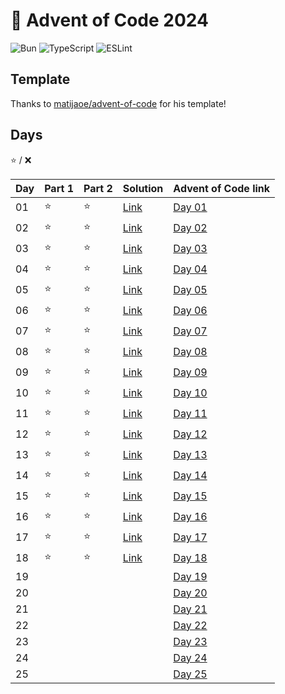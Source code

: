 # 🎄 Advent of Code 2024

![Bun](https://img.shields.io/badge/Bun-%23000000.svg?style=for-the-badge&logo=bun&logoColor=white) ![TypeScript](https://img.shields.io/badge/typescript-%23007ACC.svg?style=for-the-badge&logo=typescript&logoColor=white)
![ESLint](https://img.shields.io/badge/ESLint-4B3263?style=for-the-badge&logo=eslint&logoColor=white)

## Template

Thanks to [matijaoe/advent-of-code](https://github.com/matijaoe/advent-of-code-2023) for his template!

## Days
⭐ / ❌

| Day | Part 1 | Part 2 | Solution                      | Advent of Code link                            |
| --- | ------ | ------ | ----------------------------- | ---------------------------------------------- |
| 01  |   ⭐   |   ⭐  | [Link](./src/day-01/index.ts) | [Day 01](https://adventofcode.com/2024/day/1)  |
| 02  |   ⭐   |   ⭐  | [Link](./src/day-02/index.ts) | [Day 02](https://adventofcode.com/2024/day/2)  |
| 03  |   ⭐   |   ⭐  | [Link](./src/day-03/index.ts) | [Day 03](https://adventofcode.com/2024/day/3)  |
| 04  |   ⭐   |   ⭐  | [Link](./src/day-04/index.ts) | [Day 04](https://adventofcode.com/2024/day/4)  |
| 05  |   ⭐   |   ⭐  | [Link](./src/day-05/index.ts) | [Day 05](https://adventofcode.com/2024/day/5)  |
| 06  |   ⭐   |   ⭐  | [Link](./src/day-06/index.ts) | [Day 06](https://adventofcode.com/2024/day/6)  |
| 07  |   ⭐   |   ⭐  | [Link](./src/day-07/index.ts) | [Day 07](https://adventofcode.com/2024/day/7)  |
| 08  |   ⭐   |   ⭐  | [Link](./src/day-08/index.ts) | [Day 08](https://adventofcode.com/2024/day/8)  |
| 09  |   ⭐   |   ⭐  | [Link](./src/day-09/index.ts) | [Day 09](https://adventofcode.com/2024/day/9)  |
| 10  |   ⭐   |   ⭐  | [Link](./src/day-10/index.ts) | [Day 10](https://adventofcode.com/2024/day/10) |
| 11  |   ⭐   |   ⭐  | [Link](./src/day-11/index.ts) | [Day 11](https://adventofcode.com/2024/day/11) |
| 12  |   ⭐   |   ⭐  | [Link](./src/day-12/index.ts) | [Day 12](https://adventofcode.com/2024/day/12) |
| 13  |   ⭐   |   ⭐  | [Link](./src/day-13/index.ts) | [Day 13](https://adventofcode.com/2024/day/13) |
| 14  |   ⭐   |   ⭐  | [Link](./src/day-14/index.ts) | [Day 14](https://adventofcode.com/2024/day/14) |
| 15  |   ⭐   |   ⭐  | [Link](./src/day-15/index.ts) | [Day 15](https://adventofcode.com/2024/day/15) |
| 16  |   ⭐   |   ⭐  | [Link](./src/day-16/index.ts) | [Day 16](https://adventofcode.com/2024/day/16) |
| 17  |   ⭐   |   ⭐  | [Link](./src/day-17/index.ts) | [Day 17](https://adventofcode.com/2024/day/17) |
| 18  |   ⭐   |   ⭐  | [Link](./src/day-18/index.ts) | [Day 18](https://adventofcode.com/2024/day/18) |
| 19  |        |        |                               | [Day 19](https://adventofcode.com/2024/day/19) |
| 20  |        |        |                               | [Day 20](https://adventofcode.com/2024/day/20) |
| 21  |        |        |                               | [Day 21](https://adventofcode.com/2024/day/21) |
| 22  |        |        |                               | [Day 22](https://adventofcode.com/2024/day/22) |
| 23  |        |        |                               | [Day 23](https://adventofcode.com/2024/day/23) |
| 24  |        |        |                               | [Day 24](https://adventofcode.com/2024/day/24) |
| 25  |        |        |                               | [Day 25](https://adventofcode.com/2024/day/25) |
